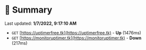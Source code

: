 # 📖 Summary
Last updated: **1/7/2022, 9:17:10 AM**

- `GET` [https://uptimerfree.tk](https://uptimerfree.tk) - **Up** (1476ms)
- `GET` [https://monitoruptimer.tk](https://monitoruptimer.tk) - **Down** (217ms)
